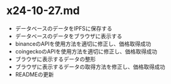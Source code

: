# x24-10-27.md

- データベースのデータをIPFSに保存する
- データベースのデータをブラウザに表示する
- binanceのAPIを使用方法を適切に修正し、価格取得成功
- coingeckoのAPIを使用方法を適切に修正し、価格取得成功
- ブラウザに表示するデータの整形
- ブラウザに表示するデータの取得方法を修正し、価格取得成功
- READMEの更新
